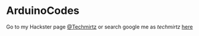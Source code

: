 # ArduinoCodes

Go to my Hackster page [@Techmirtz](https://www.hackster.io/techmirtz "Hackster - Techmirtz") or search google me as *techmirtz* [here](https://www.google.co.in/search?q=techmirtz "Search Techmirtz on Google")
